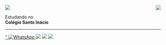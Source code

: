 <img align='right' src="https://github-readme-stats.vercel.app/api?username=matheuscrook&show_icons=true&title_color=783c00&text_color=af552e&icon_color=783c00&bg_color=f8efd4&cache_seconds=2300">

<img src="https://img.shields.io/static/v1?label=Overview&message=Matheus Crook&color=f8efd4&style=for-the-badge&logo=GitHub">

<p>

Estudando no <br>**Colégio Santo Inácio**<br/>


</p>
<hr>

<p align="left">
  <a href="#" alt="Linkedin">
  <url="https://www.linkedin.com/in/matheus-crook-b45b91233/>" <img src="https://img.shields.io/badge/-Linkedin-0e76a8?style=flat-square&logo=Linkedin&logoColor=white&</a></url>
  </a>

  <a href="#" alt="WhatsApp">
  <img src="https://img.shields.io/badge/-WhatsApp-25d366?style=flat-square&labelColor=25d366&logo=whatsapp&logoColor=white&link=API-DO-SEU-WHATSAPP"/></a>

  <a href="#" alt="Facebook">
  <img src="https://img.shields.io/badge/-Facebook-3b5998?style=flat-square&labelColor=3b5998&logo=facebook&logoColor=white&link=LINK-DO-SEU-FACEBOOK"/></a>

  <a href="#" alt="Instagram">
  <img src="https://img.shields.io/badge/-Instagram-DF0174?style=flat-square&labelColor=DF0174&logo=instagram&logoColor=white&link=LINK-DO-SEU-INSTAGRAM"/></a>
